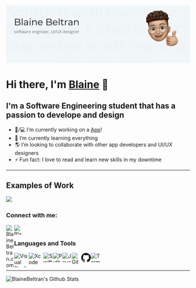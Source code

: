![stuff](https://github.com/BlaineBeltran/BlaineBeltran/blob/master/GithubBanner2020.png)

# Hi there, I'm [Blaine][linkedin] 👋

## I'm a Software Engineering student that has a passion to develope and design
- 📱/💻 I’m currently working on a [App][website]!
- 🌱 I’m currently learning everything 
- 🌎 I’m looking to collaborate with other app developers and UI/UX designers
- ⚡ Fun fact: I love to read and learn new skills in my downtime

---

## Examples of Work
<img src="https://user-images.githubusercontent.com/55524257/96609976-bedb5c80-12c0-11eb-88cf-57f6ec371894.gif" width="256" />

### Connect with me:

[<img align="left" alt="BlaineBeltran.com" width="22px" src="https://user-images.githubusercontent.com/55524257/119241018-47510280-bb19-11eb-98d6-dc994598af76.png" />][website]
[<img align="left" alt="Blaine Beltran | LinkedIn" width="22px" height="26" src="https://user-images.githubusercontent.com/55524257/119240537-c6443c00-bb15-11eb-9159-eab3c8c1d32c.png" />][linkedin]

<br />

### Languages and Tools

<img align="left" alt="Visual Studio Code" width="40px" height="40" src="https://user-images.githubusercontent.com/55524257/119241590-31ddd780-bb1d-11eb-87e6-bb3199ad2d16.png" />

<img align="left" alt="Xcode" width="40px" height="40" src="https://user-images.githubusercontent.com/55524257/119241583-27bbd900-bb1d-11eb-9296-e59b2faae169.png" />

<img align="left" alt="Swift" width="26px" height="26" src="https://user-images.githubusercontent.com/55524257/119240947-e1647b00-bb18-11eb-849f-1d6260573681.png" />

<img align="left" alt="Python" width="26px" height="26" src="https://user-images.githubusercontent.com/55524257/89429624-68b83d80-d703-11ea-9394-96e025ed90d7.png" />

<img align="left" alt="Java" width="26px" height="26" src="https://user-images.githubusercontent.com/55524257/89431053-0eb87780-d705-11ea-8e52-700fbcac13be.png" />

<img align="left" alt="Git" width="26px" src="https://user-images.githubusercontent.com/55524257/119240610-613d1600-bb16-11eb-8f82-6be4f075ae54.png" />

<img align="left" alt="GitHub" width="26px" height="26" src="https://raw.githubusercontent.com/github/explore/78df643247d429f6cc873026c0622819ad797942/topics/github/github.png" />

<img align="left" alt="Terminal" width="26px" height="26" src="https://github.com/BlaineBeltran/FoodPin/files/6527177/6780b850e811244b71e6d2a4897a7e36_Powershell.pdf" />

<br />
<br />

---

<img align="left" alt="BlaineBeltran's Github Stats" src="https://github-readme-stats.vercel.app/api?username=BlaineBeltran&show_icons=true&hide_border=true" />





[website]: https://blainebeltran.com
[linkedin]: https://www.linkedin.com/in/blainebeltran/

